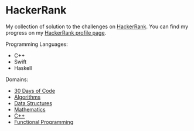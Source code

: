 # HackerRank

My collection of solution to the challenges on <a href="https://www.hackerrank.com">HackerRank</a>.
You can find my progress on my <a href="https://www.hackerrank.com/chicio">HackerRank profile page</a>.

Programming Languages:
* C++
* Swift
* Haskell

Domains:
* <a href="https://www.hackerrank.com/domains/tutorials/30-days-of-code">30 Days of Code</a>
* <a href="https://www.hackerrank.com/domains/algorithms/">Algorithms</a>
* <a href="https://www.hackerrank.com/domains/data-structures/">Data Structures</a>
* <a href="https://www.hackerrank.com/domains/mathematics/">Mathematics</a>
* <a href="https://www.hackerrank.com/domains/cpp/">C++</a>
* <a href="https://www.hackerrank.com/domains/fp/">Functional Programming</a>
